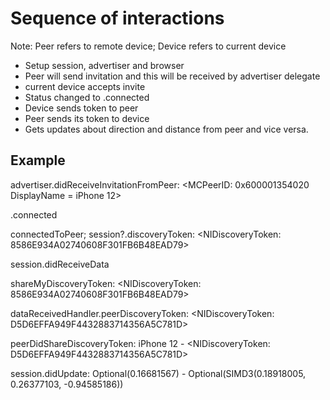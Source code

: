 # Sequence of interactions

Note: 
Peer refers to remote device;  Device refers to current device

- Setup session, advertiser and browser
- Peer will send invitation and this will be received by advertiser delegate
- current device accepts invite
- Status changed to .connected
- Device sends token to peer
- Peer sends its token to device
- Gets updates about direction and distance from peer and vice versa.


## Example

advertiser.didReceiveInvitationFromPeer: <MCPeerID: 0x600001354020 DisplayName = iPhone 12>

.connected

connectedToPeer; session?.discoveryToken: <NIDiscoveryToken: 8586E934A02740608F301FB6B48EAD79>

session.didReceiveData

shareMyDiscoveryToken: <NIDiscoveryToken: 8586E934A02740608F301FB6B48EAD79>

dataReceivedHandler.peerDiscoveryToken: <NIDiscoveryToken: D5D6EFFA949F4432883714356A5C781D>

peerDidShareDiscoveryToken: iPhone 12 - <NIDiscoveryToken: D5D6EFFA949F4432883714356A5C781D>

session.didUpdate: Optional(0.16681567) - Optional(SIMD3<Float>(0.18918005, 0.26377103, -0.94585186))